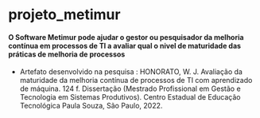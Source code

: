 # projeto_metimur

#### O Software Metimur pode ajudar o gestor ou pesquisador da melhoria contínua em processos de TI a avaliar qual o nivel de maturidade das práticas de melhoria de processos
* Artefato desenvolvido na pesquisa : HONORATO, W. J. Avaliação da maturidade da melhoria contínua de processos de TI com aprendizado de máquina. 124 f. Dissertação (Mestrado Profissional em Gestão e Tecnologia em Sistemas Produtivos). Centro Estadual de Educação Tecnológica Paula Souza, São Paulo, 2022.
